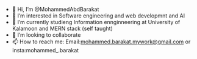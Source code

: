 - 👋 Hi, I’m @MohammedAbdBarakat
- 👀 I’m interested in Software engineering and web developmnt and AI
- 🌱 I’m currently studieng Information ennginneering at University of Kalamoon and MERN stack (self taught)
-  💞️ I’m looking to collaborate
- 📫 How to reach me: Email:mohammed.barakat.mywork@gmail.com or insta:mohammed_.barakat

<!---
MohammedAbdBarakat/MohammedAbdBarakat is a ✨ special ✨ repository because its `README.md` (this file) appears on your GitHub profile.
You can click the Preview link to take a look at your changes.
--->
